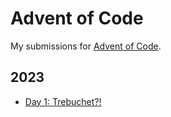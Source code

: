 # Advent of Code

My submissions for [Advent of Code](https://adventofcode.com/).

## 2023

- [Day 1: Trebuchet?!](2023/1)

